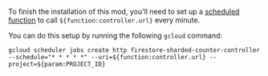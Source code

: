 To finish the installation of this mod, you'll need to set up a [scheduled function](https://firebase.google.com/docs/functions/schedule-functions) to call `${function:controller.url}` every minute.

You can do this setup by running the following `gcloud` command:

```
gcloud scheduler jobs create http firestore-sharded-counter-controller --schedule="* * * * *" --uri=${function:controller.url} --project=${param:PROJECT_ID}
```
